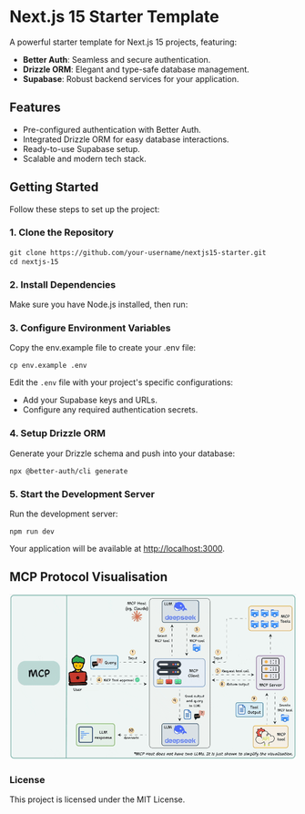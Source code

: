 # Next.js 15 Starter Template

A powerful starter template for Next.js 15 projects, featuring:

- **Better Auth**: Seamless and secure authentication.
- **Drizzle ORM**: Elegant and type-safe database management.
- **Supabase**: Robust backend services for your application.

## Features

- Pre-configured authentication with Better Auth.
- Integrated Drizzle ORM for easy database interactions.
- Ready-to-use Supabase setup.
- Scalable and modern tech stack.

## Getting Started

Follow these steps to set up the project:

### 1\. Clone the Repository

```
git clone https://github.com/your-username/nextjs15-starter.git
cd nextjs-15
```

### 2\. Install Dependencies

Make sure you have Node.js installed, then run:

### 3\. Configure Environment Variables

Copy the env.example file to create your .env file:

```
cp env.example .env
```

Edit the `.env` file with your project's specific configurations:

- Add your Supabase keys and URLs.
- Configure any required authentication secrets.

### 4\. Setup Drizzle ORM

Generate your Drizzle schema and push into your database:

```
npx @better-auth/cli generate
```

### 5\. Start the Development Server

Run the development server:

```
npm run dev
```

Your application will be available at [http://localhost:3000](http://localhost:3000).

## MCP Protocol Visualisation
![MCP Protocol](public/MCP_Visual.gif)

### License
This project is licensed under the MIT License.